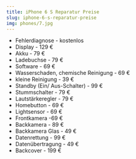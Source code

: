 ```yaml
---
title: iPhone 6 S Reparatur Preise
slug: iphone-6-s-reparatur-preise
img: phones/7.jpg
---
```


- Fehlerdiagnose - kostenlos
- Display - 129 €
- Akku - 79 €
- Ladebuchse - 79 €
- Software - 69 €
- Wasserschaden, chemische Reinigung - 69 €
- kleine Reinigung - 39 €
- Standby (Ein/ Aus-Schalter) - 99 €
- Stummschalter - 79 €
- Lautstärkeregler - 79 €
- Homebutton - 69 €
- Lightsensor - 69 €
- Frontkamera -69 €
- Backkamera - 89 €
- Backkamera Glas - 49 €
- Datenrettung - 99 €
- Datenübertragung - 49 €
- Backcover - 199 €
